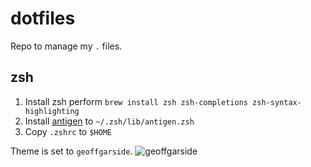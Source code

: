 # dotfiles
Repo to manage my `.` files.

## zsh

1. Install zsh perform `brew install zsh zsh-completions zsh-syntax-highlighting`
2. Install [antigen](https://github.com/zsh-users/antigen/wiki/Installation) to `~/.zsh/lib/antigen.zsh`
3. Copy `.zshrc` to `$HOME`

Theme is set to `geoffgarside`.
![geoffgarside](https://cloud.githubusercontent.com/assets/1441704/6315385/701d32e0-ba00-11e4-8c31-ab30a0fd6324.png)
